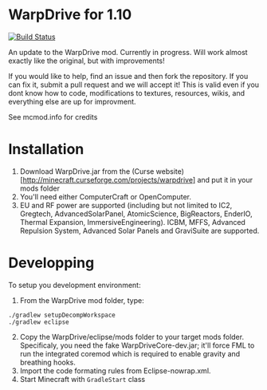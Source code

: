 WarpDrive for 1.10
==================
[![Build Status](https://travis-ci.org/LemADEC/WarpDrive.svg?branch=MC1.7)](https://travis-ci.org/LemADEC/WarpDrive)

An update to the WarpDrive mod. Currently in progress.
Will work almost exactly like the original, but with improvements!


If you would like to help, find an issue and then fork the repository. If you can fix it, submit a pull request and we will accept it! This is valid even if you dont know how to code, modifications to textures, resources, wikis, and everything else are up for improvment.

See mcmod.info for credits




Installation
============
1. Download WarpDrive.jar from the (Curse website)[http://minecraft.curseforge.com/projects/warpdrive]  and put it in your mods folder
2. You'll need either ComputerCraft or OpenComputer.
3. EU and RF power are supported (including but not limited to IC2, Gregtech, AdvancedSolarPanel, AtomicScience, BigReactors, EnderIO, Thermal Expansion, ImmersiveEngineering). ICBM, MFFS, Advanced Repulsion System, Advanced Solar Panels and GraviSuite are supported.


Developping
===========

To setup you development environment:
1. From the WarpDrive mod folder, type:
```
./gradlew setupDecompWorkspace
./gradlew eclipse
```
2. Copy the WarpDrive/eclipse/mods folder to your target mods folder. Specificaly, you need the fake WarpDriveCore-dev.jar; it'll  force FML to run the integrated coremod which is required to  enable gravity and breathing hooks.
3. Import the code formating rules from Eclipse-nowrap.xml.
3. Start Minecraft with `GradleStart` class

